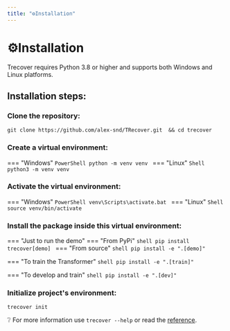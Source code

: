 ```yaml
---
title: "⚙️Installation"
---
```


# ⚙️Installation

Trecover requires Python 3.8 or higher and supports both Windows and Linux platforms.

## Installation steps:
### Clone the repository:

```shell
git clone https://github.com/alex-snd/TRecover.git  && cd trecover
```

### Create a virtual environment:
=== "Windows"
    ```PowerShell
    python -m venv venv
    ```
=== "Linux"
    ```Shell 
    python3 -m venv venv
    ```

### Activate the virtual environment:

=== "Windows"
    ```PowerShell
    venv\Scripts\activate.bat
    ```
=== "Linux"
    ```Shell
    source venv/bin/activate
    ```

### Install the package inside this virtual environment:

=== "Just to run the demo"
    === "From PyPi"
        ```shell
        pip install trecover[demo]
        ```
    === "From source"
        ```shell
        pip install -e ".[demo]"
        ```

=== "To train the Transformer"
    ```shell
    pip install -e ".[train]"
    ```

=== "To develop and train"
    ```shell
    pip install -e ".[dev]"
    ```



### Initialize project's environment:

```shell
trecover init
```
:grey_question: For more information use ``trecover --help`` or read the 
[reference](https://alex-snd.github.io/TRecover/src/trecover/app/cli/).

